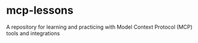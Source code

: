 # mcp-lessons
A repository for learning and practicing with Model Context Protocol (MCP) tools and integrations
